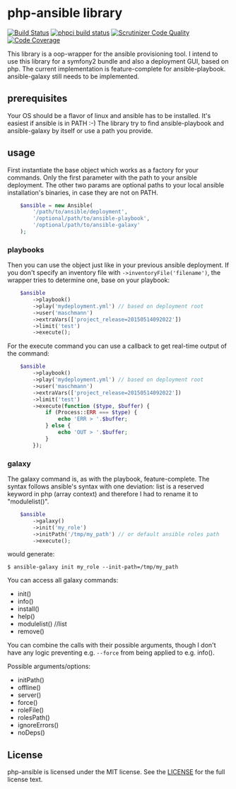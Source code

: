 # php-ansible library
[![Build Status](https://travis-ci.org/maschmann/php-ansible.png?branch=master)](https://travis-ci.org/maschmann/php-ansible)
[![phpci build status](http://phpci.br0ken.de/build-status/image/11)](http://phpci.br0ken.de)
[![Scrutinizer Code Quality](https://scrutinizer-ci.com/g/maschmann/php-ansible/badges/quality-score.png?b=master)](https://scrutinizer-ci.com/g/maschmann/php-ansible/?branch=master)
[![Code Coverage](https://scrutinizer-ci.com/g/maschmann/php-ansible/badges/coverage.png?b=master)](https://scrutinizer-ci.com/g/maschmann/php-ansible/?branch=master)

This library is a oop-wrapper for the ansible provisioning tool.
I intend to use this library for a symfony2 bundle and also a deployment GUI, based on php.
The current implementation is feature-complete for ansible-playbook. ansible-galaxy still needs to be implemented.

## prerequisites

Your OS should be a flavor of linux and ansible has to be installed. It's easiest if ansible is in PATH :-)
The library try to find ansible-playbook and ansible-galaxy by itself or use a path you provide. 

## usage

First instantiate the base object which works as a factory for your commands.
Only the first parameter with the path to your ansible deployment. The other two params are optional paths to your local ansible installation's binaries, in case they are not on PATH.

```php
    $ansible = new Ansible(
        '/path/to/ansible/deployment',
        '/optional/path/to/ansible-playbook',
        '/optional/path/to/ansible-galaxy'
    );
```

### playbooks

Then you can use the object just like in your previous ansible deployment.
If you don't specify an inventory file with ```->inventoryFile('filename')```, the wrapper tries to determine one, base on your playbook: 

```php
    $ansible
        ->playbook()
        ->play('mydeployment.yml') // based on deployment root 
        ->user('maschmann')
        ->extraVars(['project_release=20150514092022'])
        ->limit('test')
        ->execute();
```

For the execute command you can use a callback to get real-time output of the command:

```php
    $ansible
        ->playbook()
        ->play('mydeployment.yml') // based on deployment root 
        ->user('maschmann')
        ->extraVars(['project_release=20150514092022'])
        ->limit('test')
        ->execute(function ($type, $buffer) {
            if (Process::ERR === $type) {
                echo 'ERR > '.$buffer;
            } else {
                echo 'OUT > '.$buffer;
            }
        });
```

### galaxy

The galaxy command is, as with the playbook, feature-complete.
The syntax follows ansible's syntax with one deviation: list is a reserved keyword in php (array context) and
therefore I had to rename it to "modulelist()".

```php
    $ansible
        ->galaxy()
        ->init('my_role')
        ->initPath('/tmp/my_path') // or default ansible roles path
        ->execute();
```
would generate:

```
$ ansible-galaxy init my_role --init-path=/tmp/my_path
```

You can access all galaxy commands:

 * init()
 * info()
 * install()
 * help()
 * modulelist() //list
 * remove()

You can combine the calls with their possible arguments, though I don't have any logic preventing e.g. ```--force``` from being applied to e.g. info().

Possible arguments/options:

 * initPath()
 * offline()
 * server()
 * force()
 * roleFile()
 * rolesPath()
 * ignoreErrors()
 * noDeps()

License
----

php-ansible is licensed under the MIT license. See the [LICENSE](LICENSE) for the full license text.
